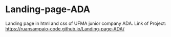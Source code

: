 # Landing-page-ADA
 Landing page in html and css of UFMA junior company ADA.
 Link of Project:  https://ruansampaio-code.github.io/Landing-page-ADA/
